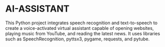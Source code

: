 # AI-ASSISTANT
This Python project integrates speech recognition and text-to-speech to create a voice-activated virtual assistant capable of opening websites, playing music from YouTube, and reading the latest news. It uses libraries such as SpeechRecognition, pyttsx3, pygame, requests, and pytube.

